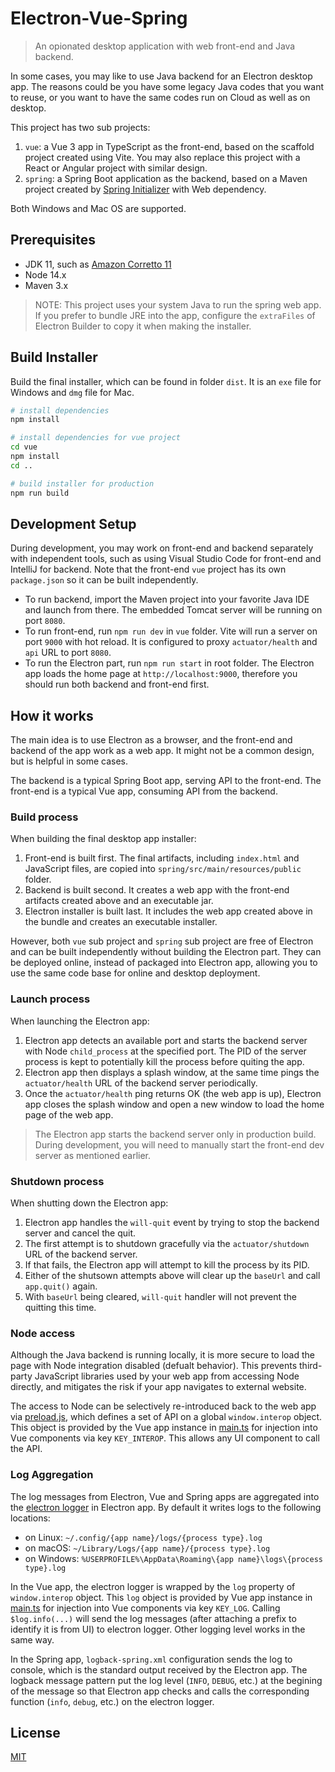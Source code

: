 # Electron-Vue-Spring

> An opionated desktop application with web front-end and Java backend.

In some cases, you may like to use Java backend for an Electron desktop app. The reasons could be you have some legacy Java codes that you want to reuse, or you want to have the same codes run on Cloud as well as on desktop.

This project has two sub projects:

1. `vue`: a Vue 3 app in TypeScript as the front-end, based on the scaffold project created using Vite. You may also replace this project with a React or Angular project with similar design.
2. `spring`: a Spring Boot application as the backend, based on a Maven project created by [Spring Initializer](https://start.spring.io/) with Web dependency.

Both Windows and Mac OS are supported.

## Prerequisites

- JDK 11, such as [Amazon Corretto 11](https://docs.aws.amazon.com/corretto/latest/corretto-11-ug/downloads-list.html)
- Node 14.x
- Maven 3.x

> NOTE: This project uses your system Java to run the spring web app. If you prefer to bundle JRE into the app, configure the `extraFiles` of Electron Builder to copy it when making the installer.

## Build Installer

Build the final installer, which can be found in folder `dist`. It is an `exe` file for Windows and `dmg` file for Mac.

```bash
# install dependencies
npm install

# install dependencies for vue project
cd vue
npm install
cd ..

# build installer for production
npm run build
```

## Development Setup

During development, you may work on front-end and backend separately with independent tools, such as using Visual Studio Code for front-end and IntelliJ for backend. Note that the front-end `vue` project has its own `package.json` so it can be built independently.

- To run backend, import the Maven project into your favorite Java IDE and launch from there. The embedded Tomcat server will be running on port `8080`.
- To run front-end, run `npm run dev` in `vue` folder. Vite will run a server on port `9000` with hot reload. It is configured to proxy `actuator/health` and `api` URL to port `8080`.
- To run the Electron part, run `npm run start` in root folder. The Electron app loads the home page at `http://localhost:9000`, therefore you should run both backend and front-end first.

## How it works

The main idea is to use Electron as a browser, and the front-end and backend of the app work as a web app. It might not be a common design, but is helpful in some cases.

The backend is a typical Spring Boot app, serving API to the front-end. The front-end is a typical Vue app, consuming API from the backend.

### Build process

When building the final desktop app installer:

1. Front-end is built first. The final artifacts, including `index.html` and JavaScript files, are copied into `spring/src/main/resources/public` folder.
2. Backend is built second. It creates a web app with the front-end artifacts created above and an executable jar.
3. Electron installer is built last. It includes the web app created above in the bundle and creates an executable installer.

However, both `vue` sub project and `spring` sub project are free of Electron and can be built independently without building the Electron part. They can be deployed online, instead of packaged into Electron app, allowing you to use the same code base for online and desktop deployment.

### Launch process

When launching the Electron app:

1. Electron app detects an available port and starts the backend server with Node `child_process` at the specified port. The PID of the server process is kept to potentially kill the process before quiting the app.
2. Electron app then displays a splash window, at the same time pings the `actuator/health` URL of the backend server periodically.
3. Once the `actuator/health` ping returns OK (the web app is up), Electron app closes the splash window and open a new window to load the home page of the web app.

> The Electron app starts the backend server only in production build. During development, you will need to manually start the front-end dev server as mentioned earlier.

### Shutdown process

When shutting down the Electron app:

1. Electron app handles the `will-quit` event by trying to stop the backend server and cancel the quit.
2. The first attempt is to shutdown gracefully via the `actuator/shutdown` URL of the backend server.
3. If that fails, the Electron app will attempt to kill the process by its PID.
4. Either of the shutsown attempts above will clear up the `baseUrl` and call `app.quit()` again.
5. With `baseUrl` being cleared, `will-quit` handler will not prevent the quitting this time.

### Node access

Although the Java backend is running locally, it is more secure to load the page with Node integration disabled (defualt behavior). This prevents third-party JavaScript libraries used by your web app from accessing Node directly, and mitigates the risk if your app navigates to external website.

The access to Node can be selectively re-introduced back to the web app via [preload.js](electron/preload.js), which defines a set of API on a global `window.interop` object. This object is provided by the Vue app instance in [main.ts](vue/src/main.ts) for injection into Vue components via key `KEY_INTEROP`. This allows any UI component to call the API.

### Log Aggregation

The log messages from Electron, Vue and Spring apps are aggregated into the [electron logger](https://www.npmjs.com/package/electron-log) in Electron app. By default it writes logs to the following locations:

- on Linux: `~/.config/{app name}/logs/{process type}.log`
- on macOS: `~/Library/Logs/{app name}/{process type}.log`
- on Windows: `%USERPROFILE%\AppData\Roaming\{app name}\logs\{process type}.log`

In the Vue app, the electron logger is wrapped by the `log` property of `window.interop` object. This `log` object is provided by Vue app instance in [main.ts](vue/src/main.ts) for injection into Vue components via key `KEY_LOG`. Calling `$log.info(...)` will send the log messages (after attaching a prefix to identify it is from UI) to electron logger. Other logging level works in the same way.

In the Spring app, `logback-spring.xml` configuration sends the log to console, which is the standard output received by the Electron app. The logback message pattern put the log level (`INFO`, `DEBUG`, etc.) at the begining of the message so that Electron app checks and calls the corresponding function (`info`, `debug`, etc.) on the electron logger.

## License

[MIT](LICENSE)
